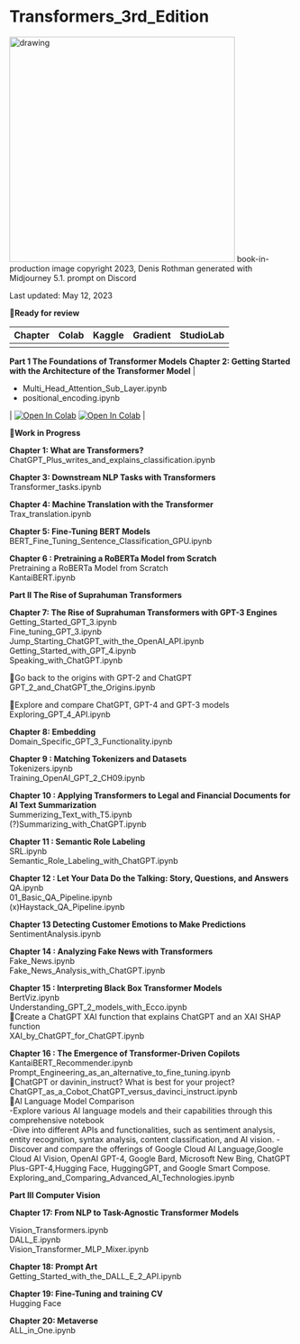 # Transformers_3rd_Edition<br>
<img src="https://github.com/Denis2054/Transformers_3rd_Edition/blob/main/Transformers_book_in_production_image.png?raw=tru" alt="drawing" width="400"/>
book-in-production image copyright 2023, Denis Rothman generated with Midjourney 5.1. prompt on Discord

Last updated: May 12, 2023

📗**Ready for review**

| Chapter | Colab | Kaggle | Gradient | StudioLab |
| :-------- | :-------- | :------- |:------- |:------- |
| | | | | |
**Part 1 The Foundations of Transformer Models**
 **Chapter 2: Getting Started with the Architecture of the Transformer Model**
| <ul><li>Multi_Head_Attention_Sub_Layer.ipynb</li><li>positional_encoding.ipynb</li></ul> | [![Open In Colab](https://colab.research.google.com/assets/colab-badge.svg)](https://colab.research.google.com/github/Denis2054/Transformers_3rd_Edition/blob/main/Chapter02/Multi_Head_Attention_Sub_Layer.ipynb) [![Open In Colab](https://colab.research.google.com/assets/colab-badge.svg)](https://colab.research.google.com/github/Denis2054/Transformers_3rd_Edition/blob/main/Chapter02/positional_encoding.ipynb) |

📘**Work in Progress** 

**Chapter 1: What are Transformers?**  			
ChatGPT_Plus_writes_and_explains_classification.ipynb  

**Chapter 3: Downstream NLP Tasks with Transformers**  				
Transformer_tasks.ipynb  

**Chapter 4: Machine Translation with the Transformer**  			
Trax_translation.ipynb  

**Chapter 5: Fine-Tuning BERT Models**  			
BERT_Fine_Tuning_Sentence_Classification_GPU.ipynb  

**Chapter 6 : Pretraining a RoBERTa Model from Scratch**  				
Pretraining a RoBERTa Model from Scratch  
KantaiBERT.ipynb  

**Part II The Rise of Suprahuman Transformers**  

**Chapter 7: The Rise of Suprahuman Transformers with GPT-3 Engines**  			
Getting_Started_GPT_3.ipynb  
Fine_tuning_GPT_3.ipynb  
Jump_Starting_ChatGPT_with_the_OpenAI_API.ipynb  
Getting_Started_with_GPT_4.ipynb  
Speaking_with_ChatGPT.ipynb  

🐬Go back to the origins with GPT-2 and ChatGPT  				
GPT_2_and_ChatGPT_the_Origins.ipynb  

🐬Explore and compare ChatGPT, GPT-4 and GPT-3 models  				
Exploring_GPT_4_API.ipynb  

**Chapter 8: Embedding**  
Domain_Specific_GPT_3_Functionality.ipynb  

**Chapter 9 : Matching Tokenizers and Datasets**  				
Tokenizers.ipynb  
Training_OpenAI_GPT_2_CH09.ipynb  

**Chapter 10 : Applying Transformers to Legal and Financial Documents for AI Text Summarization**  				
Summerizing_Text_with_T5.ipynb  
(?)Summarizing_with_ChatGPT.ipynb  

**Chapter 11 : Semantic Role Labeling**  			
SRL.ipynb  
Semantic_Role_Labeling_with_ChatGPT.ipynb  

**Chapter 12 : Let Your Data Do the Talking: Story, Questions, and Answers**  				
QA.ipynb  
01_Basic_QA_Pipeline.ipynb  
(x)Haystack_QA_Pipeline.ipynb  

**Chapter 13 Detecting Customer Emotions to Make Predictions**  		
SentimentAnalysis.ipynb  

**Chapter 14 : Analyzing Fake News with Transformers**  			
Fake_News.ipynb  
Fake_News_Analysis_with_ChatGPT.ipynb  

**Chapter 15 : Interpreting Black Box Transformer Models**  			
BertViz.ipynb  
Understanding_GPT_2_models_with_Ecco.ipynb  
🐬Create a ChatGPT XAI function that explains ChatGPT and an XAI SHAP function  
XAI_by_ChatGPT_for_ChatGPT.ipynb  

**Chapter 16 : The Emergence of Transformer-Driven Copilots**  
KantaiBERT_Recommender.ipynb  
Prompt_Engineering_as_an_alternative_to_fine_tuning.ipynb  
🐬ChatGPT or davinin_instruct? What is best for your project?  		
ChatGPT_as_a_Cobot_ChatGPT_versus_davinci_instruct.ipynb  
🐬AI Language Model Comparison  
-Explore various AI language models and their capabilities through this comprehensive notebook  
-Dive into different APIs and functionalities, such as sentiment analysis, entity recognition, syntax analysis, content classification, and AI vision. 
-Discover and compare the offerings of Google Cloud AI Language,Google Cloud AI Vision, OpenAI GPT-4, Google Bard, Microsoft New Bing, ChatGPT Plus-GPT-4,Hugging Face, HuggingGPT, and Google Smart Compose.  	
Exploring_and_Comparing_Advanced_AI_Technologies.ipynb  

**Part III Computer Vision**  

**Chapter 17: From NLP to Task-Agnostic Transformer Models**  

Vision_Transformers.ipynb  
DALL_E.ipynb  
Vision_Transformer_MLP_Mixer.ipynb  

**Chapter 18: Prompt Art**  
Getting_Started_with_the_DALL_E_2_API.ipynb  

**Chapter 19: Fine-Tuning and training CV**   
Hugging Face  

**Chapter 20: Metaverse**  
ALL_in_One.ipynb  
